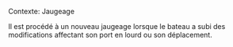 Contexte: Jaugeage

Il est procédé à un nouveau jaugeage lorsque le bateau a subi des modifications affectant son port en lourd ou son déplacement.